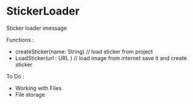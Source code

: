 # StickerLoader
Sticker loader imessage 

Functions :

 - createSticker(name: String)  // load sticker from project
 - LoadSticker(url : URL ) // load image from internet save it and create sticker

To Do :

- Working with Files
- File storage

